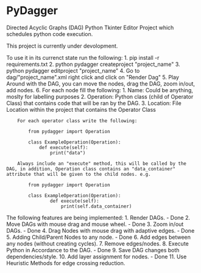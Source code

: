 # PyDagger
Directed Acyclic Graphs (DAG) Python Tkinter Editor Project which schedules python code execution.

This project is currently under devolopment.

To use it in its currenct state run the following:
    1. pip install -r requirements.txt
    2. python pydagger createproject "project_name"
    3. python pydagger editproject "project_name"
    4. Go to dag/"project_name".xml right click and click on "Render Dag"
    5. Play Around with the DAG, you can move the nodes, drag the DAG, zoom in/out, add nodes.
    6. For each node fill the following:
              1. Name: Could be anything, moslty for labelling purposes
              2. Operation: Python class (child of Operator Class) that contains code that will be ran by the DAG.
              3. Location: File Location within the project that contains the Operator Class

        For each operator class write the following:

            from pydagger import Operation
            
            class ExampleOperation(Operation):
                def execute(self):
                    print("data")

        Always include an "execute" method, this will be called by the DAG, in addition, Operation class contains an "data_container" attribute that will be given to the child nodes. e.g.

            from pydagger import Operation
            
            class ExampleOperation(Operation):
                    def execute(self):
                        print(self.data_container)

The following features are being implemented:
                1. Render DAGs. - Done
                2. Move DAGs with mouse drag and mouse wheel. - Done
                3. Zoom in/out DAGs. - Done
                4. Drag Nodes with mouse drag with adaptive edges. - Done
                5. Adding Child/Parent Nodes to any node. - Done
                6. Add edges between any nodes (without creating cycles).
                7. Remove edges/nodes.
                8. Execute Python in Accordance to the DAG. - Done
                9. Save DAG changes both dependencies/style.
                10. Add layer assignment for nodes. - Done
                11. Use Heuristic Methods for edge crossing reduction.
